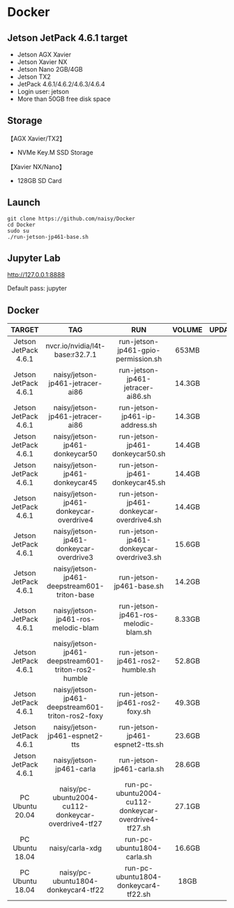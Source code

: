 # Docker

## Jetson JetPack 4.6.1 target
*  Jetson AGX Xavier
*  Jetson Xavier NX
*  Jetson Nano 2GB/4GB
*  Jetson TX2
*  JetPack 4.6.1/4.6.2/4.6.3/4.6.4
*  Login user: jetson
*  More than 50GB free disk space


## Storage
【AGX Xavier/TX2】
* NVMe Key.M SSD Storage

【Xavier NX/Nano】
* 128GB SD Card


## Launch

```
git clone https://github.com/naisy/Docker
cd Docker
sudo su
./run-jetson-jp461-base.sh
```

## Jupyter Lab

http://127.0.0.1:8888

Default pass: jupyter


## Docker

| TARGET | TAG | RUN | VOLUME | UPDATE(YYYYMMDD) |
| :--: | :--: | :--: | :--: | :--: |
| Jetson JetPack 4.6.1 | nvcr.io/nvidia/l4t-base:r32.7.1 | run-jetson-jp461-gpio-permission.sh | 653MB | 20230830 |
| Jetson JetPack 4.6.1 | naisy/jetson-jp461-jetracer-ai86 | run-jetson-jp461-jetracer-ai86.sh | 14.3GB | 20230915 |
| Jetson JetPack 4.6.1 | naisy/jetson-jp461-jetracer-ai86 | run-jetson-jp461-ip-address.sh | 14.3GB | 20230915 |
| Jetson JetPack 4.6.1 | naisy/jetson-jp461-donkeycar50 | run-jetson-jp461-donkeycar50.sh | 14.4GB | 20230830 |
| Jetson JetPack 4.6.1 | naisy/jetson-jp461-donkeycar45 | run-jetson-jp461-donkeycar45.sh | 14.4GB | 20230830 |
| Jetson JetPack 4.6.1 | naisy/jetson-jp461-donkeycar-overdrive4 | run-jetson-jp461-donkeycar-overdrive4.sh | 14.4GB | 20230901 |
| Jetson JetPack 4.6.1 | naisy/jetson-jp461-donkeycar-overdrive3 | run-jetson-jp461-donkeycar-overdrive3.sh | 15.6GB | 20230830 |
| Jetson JetPack 4.6.1 | naisy/jetson-jp461-deepstream601-triton-base | run-jetson-jp461-base.sh | 14.2GB | 20230830 |
| Jetson JetPack 4.6.1 | naisy/jetson-jp461-ros-melodic-blam | run-jetson-jp461-ros-melodic-blam.sh | 8.33GB | 20230410 |
| Jetson JetPack 4.6.1 | naisy/jetson-jp461-deepstream601-triton-ros2-humble | run-jetson-jp461-ros2-humble.sh | 52.8GB | 20220905 |
| Jetson JetPack 4.6.1 | naisy/jetson-jp461-deepstream601-triton-ros2-foxy | run-jetson-jp461-ros2-foxy.sh | 49.3GB | 20220905 |
| Jetson JetPack 4.6.1 | naisy/jetson-jp461-espnet2-tts | run-jetson-jp461-espnet2-tts.sh | 23.6GB | 20221003 |
| Jetson JetPack 4.6.1 | naisy/jetson-jp461-carla | run-jetson-jp461-carla.sh | 28.6GB | 20221003 |
| PC Ubuntu 20.04 | naisy/pc-ubuntu2004-cu112-donkeycar-overdrive4-tf27 | run-pc-ubuntu2004-cu112-donkeycar-overdrive4-tf27.sh | 27.1GB | 20231011 |
| PC Ubuntu 18.04 | naisy/carla-xdg | run-pc-ubuntu1804-carla.sh | 16.6GB | 20220802 |
| PC Ubuntu 18.04 | naisy/pc-ubuntu1804-donkeycar4-tf22 | run-pc-ubuntu1804-donkeycar4-tf22.sh | 18GB | 20220918 |

